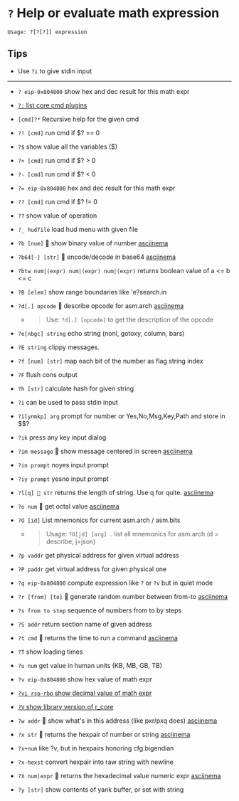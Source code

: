 <!-- TITLE: ? Help / Evalulate -->

#  `?` Help or evaluate math expression


```
Usage: ?[?[?]] expression
```


## Tips
  - Use `?i` to give stdin input

---
- `? eip-0x804800` show hex and dec result for this math expr

- [ `?:` list core cmd plugins](evaluate/core_plugins)

- `[cmd]?*` Recursive help for the given cmd
- `?! [cmd]` run cmd if $? == 0
- `?$` show value all the variables ($)
- `?+ [cmd]` run cmd if $? > 0
- `?- [cmd]` run cmd if $? < 0
- `?= eip-0x804800` hex and dec result for this math expr
- `?? [cmd]` run cmd if $? != 0
- `??` show value of operation
- `?_ hudfile` load hud menu with given file
- `?b [num]` 🚀 show binary value of number [asciinema](https://asciinema.org/a/4lauRRlFZHiJmpAQUv1FlxDfC)
- `?b64[-] [str]` 🚀 encode/decode in base64 [asciinema](https://asciinema.org/a/xV77ADJ1jf2w43Lr9RS9fIy76)
- `?btw num|(expr) num|(expr) num|(expr)` returns boolean value of a <= b <= c
- `?B [elem]` show range boundaries like 'e?search.in
- `?d[.] opcode` 🚀 describe opcode for asm.arch [asciinema](https://asciinema.org/a/F5bPaITylZ1qGTtIh8slo8xr1)
	- > Use: `?d[.] [opcode]`    to get the description of the opcode
- `?e[nbgc] string` echo string (nonl, gotoxy, column, bars)
- `?E string`   clippy messages.
- `?f [num] [str]` map each bit of the number as flag string index
- `?F` flush cons output
- `?h [str]` calculate hash for given string
- `?i`   can be used to pass stdin input
- `?i[ynmkp] arg` prompt for number or Yes,No,Msg,Key,Path and store in $$?
- `?ik` press any key input dialog
- `?im message` 🚀 show message centered in screen [asciinema](https://asciinema.org/a/vmSYaPY9RJfssBpN8o6JS2F6K)
- `?in prompt` noyes input prompt
- `?iy prompt` yesno input prompt
- `?l[q] 🚀 str` returns the length of string. Use q for quite. [asciinema](https://asciinema.org/a/N4YAQRBq2RYFFpWnmLGF305jb)
- `?o num` 🚀 get octal value [asciinema](https://asciinema.org/a/DqczvLnEep64MSqLffoMpgYqz)
- `?O [id]` List mnemonics for current asm.arch / asm.bits
	- > Usage: `?O[jd] [arg]` .. list all mnemonics for asm.arch (d = describe, j=json)
- `?p vaddr` get physical address for given virtual address
- `?P paddr` get virtual address for given physical one
- `?q eip-0x804800` compute expression like `?` or `?v` but in quiet mode
- `?r [from] [to]` 🚀 generate random number between from-to [asciinema](https://asciinema.org/a/KDsEFp4p723UZa166Qmw0gu2S)
- `?s from to step` sequence of numbers from to by steps
- `?S addr` return section name of given address
- `?t cmd` 🚀 returns the time to run a command [asciinema](https://asciinema.org/a/GJhqTgd9OiWEXA0RcmzWHrCH2)
- `?T` show loading times
- `?u num` get value in human units (KB, MB, GB, TB)
- `?v eip-0x804800` show hex value of math expr
- [`?vi rsp-rbp` show decimal value of math expr](/options/helpevaluate/vi)
- [`?V` show library version of r_core](/options/helpevaluate/cap-v)
- `?w addr` 🚀 show what's in this address (like pxr/pxq does) [asciinema](https://asciinema.org/a/012GFhmRtgZ4dVe0SJRbVUFxH)
- `?x str` 🚀 returns the hexpair of number or string [asciinema](https://asciinema.org/a/deh7r6WHZ4AOoH8hhfgODrzDR)
- `?x+num` like ?v, but in hexpairs honoring cfg.bigendian
- `?x-hexst` convert hexpair into raw string with newline
- `?X num|expr` 🚀 returns the hexadecimal value numeric expr [asciinema](https://asciinema.org/a/IeIKCOC5IcXi47D4TTAU6DCVt)
- `?y [str]` show contents of yank buffer, or set with string